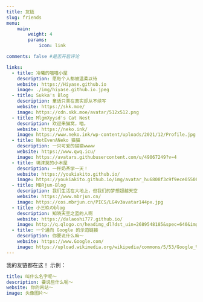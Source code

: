 ```yaml
---
title: 友链
slug: friends
menu:
    main: 
        weight: 4
        params:
            icon: link

comments: false #是否开启评论

links:
  - title: 冷曦的喵喵小屋
    description: 愿每个人都被温柔以待
    website: https://Hiyase.github.io
    image: ./img/hiyase.github.io.jpeg
  - title: Sukka's Blog
    description: 童话只美在真实却从不续写
    website: https://skk.moe/
    image: https://cdn.skk.moe/avatar/512x512.png
  - title: MlgmXyysd's Cat Nest
    description: 欢迎来猫窝，喵。
    website: https://neko.ink/
    image: https://www.neko.ink/wp-content/uploads/2021/12/Profile.jpg
  - title: NotEvenANeko 猫猫
    description: 一只可爱的猫猫wwww
    website: https://www.qwq.icu/
    image: https://avatars.githubusercontent.com/u/49067249?v=4
  - title: 璃沫莫的小木屋
    description: 一杯奶茶学一天！
    website: https://youkiakito.github.io/
    image: https://youkiakito.github.io/img/avatar_hu6808f3c9f9ece05508166cff0d84bf3a_101515_300x0_resize_box_3.png
  - title: MBRjun-Blog
    description: 我们生活在大地上，但我们的梦想超越天空
    website: https://www.mbrjun.cn/
    image: https://cos.mbrjun.cn/PICS/LG4v3avatar144px.jpg
  - title: 小三玖のblog
    description: 知晓天空之蓝的人啊
    website: https://dalaoshi777.github.io/
    image: http://q.qlogo.cn/headimg_dl?dst_uin=2689548185&spec=640&img_type=jpg
  - title: 一个通向 Google 的示范链接
    description: 你要说什么嘛～
    website: https://www.Google.com/
    image: https://upload.wikimedia.org/wikipedia/commons/5/53/Google_%22G%22_Logo.svg
---
```

我的友链都在这！
示例：

```yaml
title: 叫什么名字呢～ 
description: 要说些什么呢～
website: 你的网站～
image: 头像图片～
```

<!-- title: 
description: 
website: 
image: 
 -->